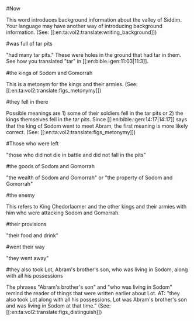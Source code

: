 #Now

This word introduces background information about the valley of Siddim. Your language may have another way of introducing background information. (See: [[:en:ta:vol2:translate:writing_background]])

#was full of tar pits

"had many tar pits." These were holes in the ground that had tar in them. See how you translated "tar" in [[:en:bible:notes:gen:11:03|11:3]].

#the kings of Sodom and Gomorrah

This is a metonym for the kings and their armies. (See: [[:en:ta:vol2:translate:figs_metonymy]])

#they fell in there

Possible meanings are 1) some of their soldiers fell in the tar pits or 2) the kings themselves fell in the tar pits. Since [[:en:bible:notes:gen:14:17|14:17]] says that the king of Sodom went to meet Abram, the first meaning is more likely correct. (See: [[:en:ta:vol2:translate:figs_metonymy]])

#Those who were left

"those who did not die in battle and did not fall in the pits"

#the goods of Sodom and Gomorrah

"the wealth of Sodom and Gomorrah" or "the property of Sodom and Gomorrah"

#the enemy

This refers to King Chedorlaomer and the other kings and their armies with him who were attacking Sodom and Gomorrah.

#their provisions

"their food and drink"

#went their way

"they went away"

#they also took Lot, Abram's brother's son, who was living in Sodom, along with all his possessions

The phrases "Abram's brother's son" and "who was living in Sodom" remind the reader of things that were written earlier about Lot. AT: "they also took Lot along with all his possessions. Lot was Abram's brother's son and was living in Sodom at that time." (See: [[:en:ta:vol2:translate:figs_distinguish]])